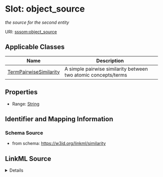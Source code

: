 # Slot: object_source
_the source for the second entity_


URI: [sssom:object_source](http://w3id.org/sssom/object_source)



<!-- no inheritance hierarchy -->




## Applicable Classes

| Name | Description |
| --- | --- |
[TermPairwiseSimilarity](TermPairwiseSimilarity.md) | A simple pairwise similarity between two atomic concepts/terms






## Properties

* Range: [String](String.md)







## Identifier and Mapping Information







### Schema Source


* from schema: https://w3id.org/linkml/similarity




## LinkML Source

<details>
```yaml
name: object_source
description: the source for the second entity
from_schema: https://w3id.org/linkml/similarity
rank: 1000
slot_uri: sssom:object_source
alias: object_source
domain_of:
- TermPairwiseSimilarity
range: string

```
</details>